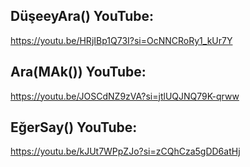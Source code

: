 ## DüşeeyAra() YouTube: 
https://youtu.be/HRjIBp1Q73I?si=OcNNCRoRy1_kUr7Y                                                                                                                                                  
## Ara(MAk()) YouTube:  
https://youtu.be/JOSCdNZ9zVA?si=jtlUQJNQ79K-qrww
## EğerSay() YouTube:  
https://youtu.be/kJUt7WPpZJo?si=zCQhCza5gDD6atHj


